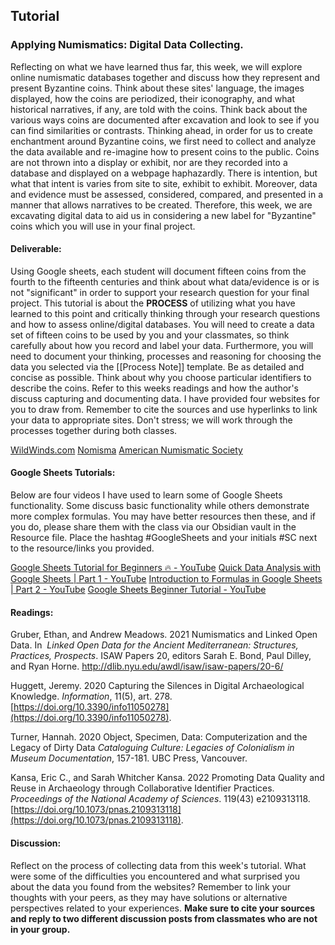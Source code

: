 ## Tutorial

### Applying Numismatics: Digital Data Collecting.

Reflecting on what we have learned thus far, this week, we will explore online numismatic databases together and discuss how they represent and present Byzantine coins. Think about these sites' language, the images displayed, how the coins are periodized, their iconography, and what historical narratives, if any, are told with the coins. Think back about the various ways coins are documented after excavation and look to see if you can find similarities or contrasts. Thinking ahead, in order for us to create enchantment around Byzantine coins, we first need to collect and analyze the data available and re-imagine how to present coins to the public. Coins are not thrown into a display or exhibit, nor are they recorded into a database and displayed on a webpage haphazardly. There is intention, but what that intent is varies from site to site, exhibit to exhibit. Moreover, data and evidence must be assessed, considered, compared, and presented in a manner that allows narratives to be created. Therefore, this week, we are excavating digital data to aid us in considering a new label for "Byzantine" coins which you will use in your final project.

#### Deliverable:

Using Google sheets, each student will document fifteen coins from the fourth to the fifteenth centuries and think about what data/evidence is or is not "significant" in order to support your research question for your final project. This tutorial is about the **PROCESS** of utilizing what you have learned to this point and critically thinking through your research questions and how to assess online/digital databases. You will need to create a data set of fifteen coins to be used by you and your classmates, so think carefully about how you record and label your data. Furthermore, you will need to document your thinking, processes and reasoning for choosing the data you selected via the [[Process Note]] template. Be as detailed and concise as possible. Think about why you choose particular identifiers to describe the coins. Refer to this weeks readings and how the author's discuss capturing and documenting data. I have provided four websites for you to draw from. Remember to cite the sources and use hyperlinks to link your data to appropriate sites. Don't stress; we will work through the processes together during both classes. 

[WildWinds.com](https://www.wildwinds.com/) 
[Nomisma](http://nomisma.org/) 
[American Numismatic Society](https://numismatics.org/collections/) 

#### Google Sheets Tutorials:
Below are four videos I have used to learn some of Google Sheets functionality. Some discuss basic functionality while others demonstrate more complex formulas. You may have better resources then these, and if you do, please share them with the class via our Obsidian vault in the Resource file. Place the hashtag #GoogleSheets  and your initials #SC next to the resource/links you provided. 

[Google Sheets Tutorial for Beginners 🔥 - YouTube](https://www.youtube.com/watch?v=FIkZ1sPmKNw)
[Quick Data Analysis with Google Sheets | Part 1 - YouTube](https://www.youtube.com/watch?v=Y8jhi_yZKOg&t=1s)
[Introduction to Formulas in Google Sheets | Part 2 - YouTube](https://www.youtube.com/watch?v=YXLXXSXhQqo&t=1s)
[Google Sheets Beginner Tutorial - YouTube](https://www.youtube.com/watch?v=_UWPaPer1MY&t=1s)

#### Readings:

Gruber, Ethan, and Andrew Meadows. 2021   Numismatics and Linked Open Data. In  _Linked Open Data for the Ancient Mediterranean: Structures, Practices, Prospects_. ISAW Papers 20, editors Sarah E. Bond, Paul Dilley, and Ryan Horne. http://dlib.nyu.edu/awdl/isaw/isaw-papers/20-6/

Huggett, Jeremy. 2020   Capturing the Silences in Digital Archaeological Knowledge. _Information_, 11(5), art. 278. [https://doi.org/10.3390/info11050278](https://doi.org/10.3390/info11050278).

Turner, Hannah. 2020   Object, Specimen, Data: Computerization and the Legacy of Dirty Data _Cataloguing Culture: Legacies of Colonialism in Museum Documentation_, 157-181. UBC Press, Vancouver.

Kansa, Eric C., and Sarah Whitcher Kansa. 2022   Promoting Data Quality and Reuse in Archaeology through Collaborative Identifier Practices. _Proceedings of the National Academy of Sciences_. 119(43) e2109313118. [https://doi.org/10.1073/pnas.2109313118](https://doi.org/10.1073/pnas.2109313118).

#### Discussion: 
Reflect on the process of collecting data from this week's tutorial. What were some of the difficulties you encountered and what surprised you about the data you found from the websites? Remember to link your thoughts with your peers, as they may have solutions or alternative perspectives related to your experiences. 
**Make sure to cite your sources and reply to two different discussion posts from classmates who are not in your group.** 